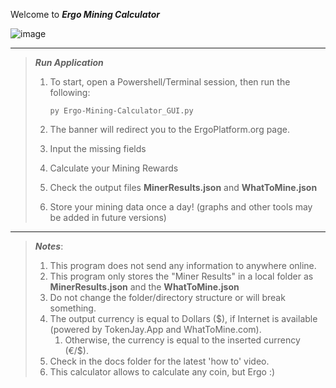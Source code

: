 Welcome to **_Ergo Mining Calculator_**

![image](https://user-images.githubusercontent.com/21132833/185195892-ad2471ec-8d2b-4b3f-8c78-84e9f7dcf2fe.png)

---
> **_Run Application_**
> 1. To start, open a Powershell/Terminal session, then run the following:
> 
>        py Ergo-Mining-Calculator_GUI.py
> 
> 2. The banner will redirect you to the ErgoPlatform.org page.
> 3. Input the missing fields
> 4. Calculate your Mining Rewards
> 5. Check the output files **MinerResults.json** and **WhatToMine.json**
> 6. Store your mining data once a day! (graphs and other tools may be added in future versions)
---
> **_Notes_**:
> 1. This program does not send any information to anywhere online. 
> 2. This program only stores the "Miner Results" in a local folder as **MinerResults.json** and the **WhatToMine.json**
> 3. Do not change the folder/directory structure or will break something.
> 4. The output currency is equal to Dollars ($), if Internet is available (powered by TokenJay.App and WhatToMine.com).
>    1. Otherwise, the currency is equal to the inserted currency (€/$).
> 5. Check in the docs folder for the latest 'how to' video.
> 6. This calculator allows to calculate any coin, but Ergo :)
